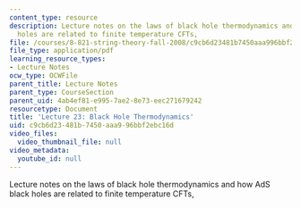 ```yaml
---
content_type: resource
description: Lecture notes on the laws of black hole thermodynamics and how AdS black
  holes are related to finite temperature CFTs,
file: /courses/8-821-string-theory-fall-2008/c9cb6d23481b7450aaa996bbf2ebc16d_lecture23.pdf
file_type: application/pdf
learning_resource_types:
- Lecture Notes
ocw_type: OCWFile
parent_title: Lecture Notes
parent_type: CourseSection
parent_uid: 4ab4ef81-e995-7ae2-8e73-eec271679242
resourcetype: Document
title: 'Lecture 23: Black Hole Thermodynamics'
uid: c9cb6d23-481b-7450-aaa9-96bbf2ebc16d
video_files:
  video_thumbnail_file: null
video_metadata:
  youtube_id: null
---
```

Lecture notes on the laws of black hole thermodynamics and how AdS black holes are related to finite temperature CFTs,

